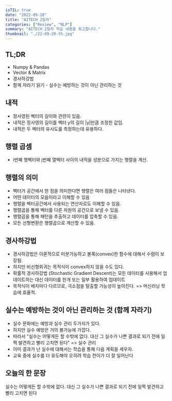 ```yaml
---
isTIL: true
date: "2022-09-20"
title: "AITECH 2일차"
categories: ["Review", "NLP"]
summary: "AITECH 2일차 학습 내용을 회고합니다."
thumbnail: "./22-09-20-th.jpg"
---
```



## TL;DR
- Numpy & Pandas
- Vector & Matrix
- 경사하강법
- 함께 자라기 읽기 - 실수는 예방하는 것이 아닌 관리하는 것
## 내적
- 정사영된 벡터의 길이와 관련이 있음.
- 내적은 정사영의 길이를 벡터  y의 길이 |y|만큼 조정한 값임.
- 내적은 두 벡터의 유사도를 측정하는데 유용하다.

## 행렬 곱셈
- i번째 행벡터와 j번째 열벡터 사이의 내적을 성분으로 가지는 행렬을 계산.

## 행렬의 의미
- 벡터가 공간에서 한 점을 의미한다면 행렬은 여러 점들은 나타낸다.
- 어떤 데이터의 모음이라고 이해할 수 있음
- 행렬을 벡터공간에서 사용되는 연산자로도 이해할 수 있음.
- 행렬곱을 통해 벡터를 다른 차원의 공간으로 보낼 수 있음.
- 행렬곱을 통해 패턴을 추출하고 데이터를 압축할 수 있음.
- 모든 선형변환은 행렬곱으로 계산할 수 있음.

## 경사하강법
- 경사하강법은 이론적으로 미분가능하고 볼록(convex)한 함수에 대해서 수렴이 보장됨.
- 하지만 비선형회귀는 목적식이 convex하지 않을 수도 있다.
- 확률적 경사하강법 (Stochastic Gradient Descent)는 모든 데이터를 사용해서 업데이트하는 대신 데이터를 한개 또는 일부 활용하여 업데이트
- 목적식이 배치마다 다르므로, 극소점을 탈출할 가능성이 높아진다. => 머신러닝 학습에 효율적.

## 실수는 예방하는 것이 아닌 관리하는 것 (함께 자라기)
- 실수 문화에는 예방과 실수 관리 두가지가 있다.
- 하지만 실수 예방은 거의 불가능에 가깝다.
-  따라서 "실수는 어떻게든 할 수밖에 없다. 대신 그 실수가 나쁜 결과로 되기 전에 일찍 발견하고 빨리 고치면 된다" => 실수 관리
- 이미 결과가 난 실수에 대해서는 학습을 통해 다음 계획을 세우자.
- 교육 중에 실수를 더 유도해야 오히려 학습 전이가 더 잘 일어난다


## 오늘의 한 문장
실수는 어떻게든 할 수밖에 없다. 대신 그 실수가 나쁜 결과로 되기 전에 일찍 발견하고 빨리 고치면 된다